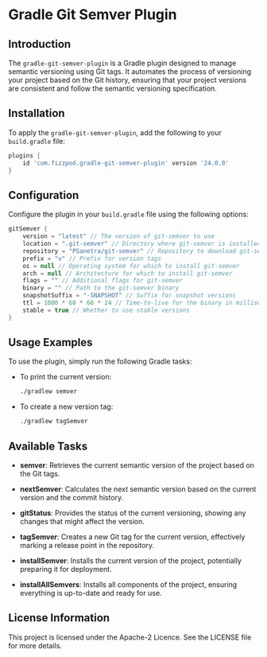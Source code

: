 # Gradle Git Semver Plugin

## Introduction

The `gradle-git-semver-plugin` is a Gradle plugin designed to manage semantic versioning using Git tags. It automates the process of versioning your project based on the Git history, ensuring that your project versions are consistent and follow the semantic versioning specification.

## Installation

To apply the `gradle-git-semver-plugin`, add the following to your `build.gradle` file:

```groovy
plugins {
    id 'com.fizzpod.gradle-git-semver-plugin' version '24.0.0'
}
```

## Configuration

Configure the plugin in your `build.gradle` file using the following options:

```groovy
gitSemver {
    version = "latest" // The version of git-semver to use
    location = ".git-semver" // Directory where git-semver is installed
    repository = "PSanetra/git-semver" // Repository to download git-semver from
    prefix = "v" // Prefix for version tags
    os = null // Operating system for which to install git-semver
    arch = null // Architecture for which to install git-semver
    flags = "" // Additional flags for git-semver
    binary = "" // Path to the git-semver binary
    snapshotSuffix = "-SNAPSHOT" // Suffix for snapshot versions
    ttl = 1000 * 60 * 60 * 24 // Time-to-live for the binary in milliseconds
    stable = true // Whether to use stable versions
}
```

## Usage Examples

To use the plugin, simply run the following Gradle tasks:

- To print the current version:

  ```bash
  ./gradlew semver
  ```
- To create a new version tag:

  ```bash
  ./gradlew tagSemver
  ```

## Available Tasks

- **semver**: Retrieves the current semantic version of the project based on the Git tags.

- **nextSemver**: Calculates the next semantic version based on the current version and the commit history.

- **gitStatus**: Provides the status of the current versioning, showing any changes that might affect the version.

- **tagSemver**: Creates a new Git tag for the current version, effectively marking a release point in the repository.

- **installSemver**: Installs the current version of the project, potentially preparing it for deployment.

- **installAllSemvers**: Installs all components of the project, ensuring everything is up-to-date and ready for use.

## License Information

This project is licensed under the Apache-2 Licence. See the LICENSE file for more details.
